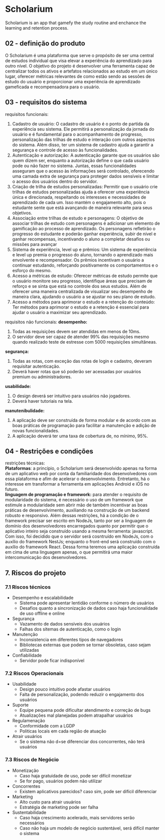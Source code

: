 # Scholarium
Scholarium is an app that gamefy the study routine and enchance the learning and retention process.

## 02 - definição do produto
O Scholarium é uma plataforma que serve o propósito de ser uma central de estudos individual que visa elevar a experiência do aprendizado para outro nível. O objetivo do projeto é desenvolver uma ferramenta capaz de centralizar todos os ativos e artefatos relacionados ao estudo em um único lugar, oferecer métricas relevantes de como estão sendo as sessões de estudo do usuário e proporcionar uma experiência de aprendizado gameficada e recompensadora para o usuário.

## 03 - requisitos do sistema
requisitos funcionais:
1. Cadastro de usuário:  O cadastro de usuário é o ponto de partida da experiência seu sistema. Ele permitirá a personalização da jornada do usuário e é fundamental para o acompanhamento de progresso, personalização das trilhas de estudo e interação com outros aspectos do sistema. Além disso, ter um sistema de cadastro ajuda a garantir a segurança e controle de acesso às funcionalidades.
2. Autenticação e autorização: A autenticação garante que os usuários são quem dizem ser, enquanto a autorização define o que cada usuário pode ou não fazer no sistema. Juntas, essas funcionalidades asseguram que o acesso às informações será controlado, oferecendo uma camada extra de segurança para proteger dados sensíveis e limitar o acesso dos usuários dentro do servidor.
3. Criação de trilha de estudos personalizadas: Permitir que o usuário crie trilhas de estudos personalizadas ajuda a oferecer uma experiência única e direcionada, respeitando os interesses e necessidades de aprendizado de cada um. Isso mantém o engajamento alto, pois o estudante sente que está avançando de maneira relevante para seus objetivos.
4. Associação entre trilhas de estudo e personagens: O objetivo de associar trilhas de estudo com personagens é adicionar um elemento de gamificação ao processo de aprendizado. Os personagens refletirão o progresso do estudante e poderão ganhar experiência, subir de nível e ganhar recompensas, incentivando o aluno a completar desafios ou missões para avançar
5. Sistema de experiência, level up e prêmios:  Um sistema de experiência e level up premia o progresso do aluno, tornando o aprendizado mais envolvente e recompensador. Os prêmios incentivam o usuário a continuar estudando, reforçando positivamente os comportamentos e o esforço do mesmo.
6. Acesso a métricas de estudo: Oferecer métricas de estudo permite que o usuário monitore seu progresso, identifique áreas que precisam de reforço e se sinta que está no controle dos seus estudos. Além de oferecer uma maneira centralizada de visualizar seu desempenho de maneira clara, ajudando o usuário a se ajustar no seu plano de estudo.
7. Acesso a métodos para aprimorar o estudo e a retenção do conteúdo: Ter métodos para aprimorar o estudo e a retenção é essencial para ajudar o usuário a maximizar seu aprendizado.

requisitos não funcionais:
**desempenho:**
1. Todas as requisições devem ser atendidas em menos de 10ms.
2. O servidor deve ser capaz de atender 99% das requisições mesmo quando realizado teste de estresse com 5000 requisições simultâneas.

**segurança:**
1. Todas as rotas, com exceção das rotas de login e cadastro, deveram requisitar autenticação.
2. Deverá haver rotas que só poderão ser acessadas por usuários premium ou administradores.

**usabilidade:**
1. O design deverá ser intuitivo para usuários não jogadores.
2. Deverá haver tutoriais na tela.

**manutenibulidade:**
1. A aplicação deve ser construída de forma modular e de acordo com as boas práticas de programação para facilitar a manutenção e adição de novas funcionalidades.
2. A aplicação deverá ter uma taxa de cobertura de, no mínimo, 95%.

## 04 - Restrições e condições
restrições técnicas:<br/>
**Plataformas**: a princípio, o Scholarium será desenvolvido apenas na forma de um aplicativo web por conta da familiaridade dos desenvolvedores com essa plataforma e afim de acelerar o desenvolvimento. Entretanto, há o interesse em transformar a ferramenta em aplicações Android e iOS no futuro. <br/>
**linguagem de programação e framework:** para atender o requisito de modularidade do sistema, é necessário o uso de um framework que estimule a modularidade sem abrir mão de também incentivar as boas práticas de desenvolvimento, auxiliando na construção de um backend robusto e responsivo. Além dessas restrições, há a condição de o framework precisar ser escrito em NodeJs, tanto por ser a linguagem de domínio dos desenvolvedores encarregados quanto por permitir que o aplicativo inteiro seja construído usando a mesma ferramenta: javascript. Com isso, foi decidido que o servidor será cosntruído em NodeJs, com o auxílio do framework NestJs; enquanto o front-end será construído com o auxílio do framework React. Dessa forma teremos uma aplicação construída em cima de uma linguagem apenas, o que permitirá uma maior intercomunicação dos desenvolvedores.

## 7. Riscos do projeto

### 7.1 Riscos técnicos

* Desempenho e escalabilidade
    * Sistema pode apresentar lentidão conforme o número de usuários
    * Desafios quanto a sincronização de dados caso haja funcionalidade de uso offline e online
* Segurança
    * Vazamento de dados sensíveis dos usuários
    * Falhas dos sitemas de autenticação, como o login
* Manutenção
    * Inconsistencia em diferentes tipos de navegadores
    * Bibliotecas externas que podem se tornar obsoletas, caso sejam utilizadas
* Confiabilidade
    * Servidor pode ficar indisponível

### 7.2 Riscos Operacionais

* Usabilidade
    * Design pouco intuitivo pode afastar usuários
    * Falta de personalização, podendo reduzir o engajamento dos usuários
* Suporte
    * Equipe pequena pode dificultar atendimento e correção de bugs
    * Atualizações mal planejadas podem atrapalhar usuários
* Regulamenação
    * Conformidade com a LGDP
    * Politicas locais  em cada região de atuação
* Atrair usuários
    * Se o sistema não d=se diferenciar dos concorrentes, não terá usuários

### 7.3 Riscos de Negócio
* Monetização
    * Caso haja gratuidade de uso, pode ser difícil monetizar
    * Se for pago, usuários podem não utilizar
* Concorrentes
    * Existem aplicativos parecidos? caso sim, pode ser difícil diferenciar
* Marketing
    * Alto custo para atrair usuários
    * Estratégia de marketing pode ser falha
* Sustentabilidade
    * Caso haja crescimento acelerado, mais servidores serão necessários
    * Caso não haja um modelo de negócio sustentável, será difícil manter o sistema

